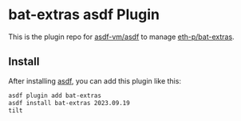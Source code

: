 # bat-extras asdf Plugin

This is the plugin repo for [asdf-vm/asdf](https://github.com/asdf-vm/asdf.git)
to manage [eth-p/bat-extras](https://github.com/eth-p/bat-extras.git).

## Install

After installing [asdf](https://github.com/asdf-vm/asdf),
you can add this plugin like this:

```bash
asdf plugin add bat-extras
asdf install bat-extras 2023.09.19
tilt
`````